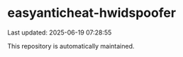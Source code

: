 # easyanticheat-hwidspoofer

Last updated: 2025-06-19 07:28:55

This repository is automatically maintained.
